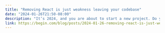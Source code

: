 ```yaml
---
title: "Removing React is just weakness leaving your codebase"
date: "2024-01-26T21:50-08:00"
description: "It’s 2024, and you are about to start a new project. Do you reach for React, a framework you know and love or do you look at one of the other hot new frameworks like Astro, Enhance, 11ty, SvelteKit or gasp, plain vanilla Web Components?"
link: https://begin.com/blog/posts/2024-01-26-removing-react-is-just-weakness-leaving-your-codebase
---
```


